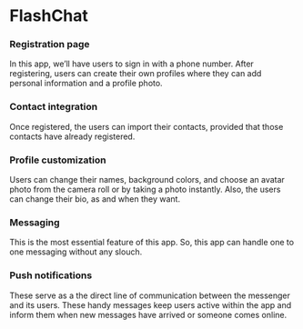 # FlashChat


### Registration page
In this app, we’ll have users to sign in with a phone number. After registering, users can create their own profiles where they can add personal information and a profile photo.

### Contact integration
Once registered, the users can import their contacts, provided that those contacts have already registered. 

### Profile customization
Users can change their names, background colors, and choose an avatar photo from the camera roll or by taking a photo instantly. 
Also, the users can change their bio, as and when they want. 

### Messaging
This is the most essential feature of this app.
So, this app can handle one to one messaging without any slouch. 

### Push notifications
These serve as a the direct line of communication between the messenger and its users. These handy messages keep users active within the app and inform them when new messages have arrived or someone comes online.



